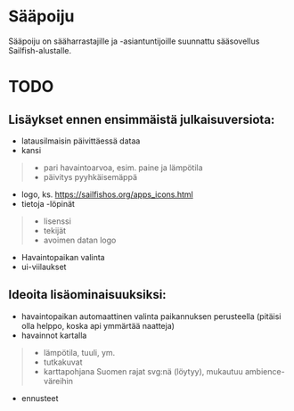 Sääpoiju
========

Sääpoiju on sääharrastajille ja -asiantuntijoille suunnattu sääsovellus Sailfish-alustalle.

TODO
====

Lisäykset ennen ensimmäistä julkaisuversiota:
---------------------------------------------

* latausilmaisin päivittäessä dataa
* kansi
>* pari havaintoarvoa, esim. paine ja lämpötila
>* päivitys pyyhkäisemäppä
* logo, ks. https://sailfishos.org/apps_icons.html
* tietoja -löpinät
>* lisenssi
>* tekijät
>* avoimen datan logo
* Havaintopaikan valinta
* ui-viilaukset

Ideoita lisäominaisuuksiksi:
----------------------------

* havaintopaikan automaattinen valinta paikannuksen perusteella (pitäisi olla helppo, koska api ymmärtää naatteja)
* havainnot kartalla
>* lämpötila, tuuli, ym.
>* tutkakuvat
>* karttapohjana Suomen rajat svg:nä (löytyy), mukautuu ambience-väreihin
* ennusteet
